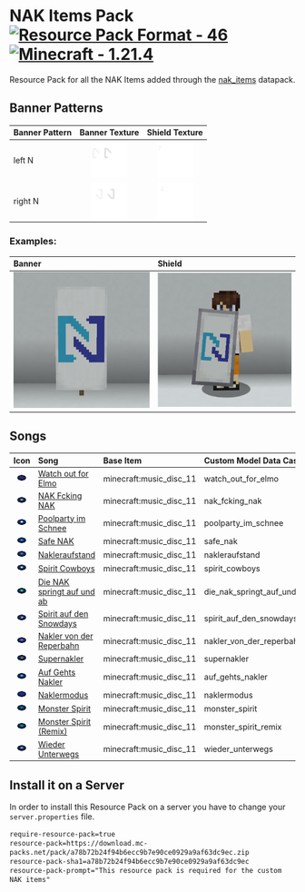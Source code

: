 # NAK Items Pack [![Resource Pack Format - 46](https://img.shields.io/badge/Resource_Pack_Format-46-2ea44f)](https://minecraft.wiki/w/Data_pack) [![Minecraft - 1.21.4](https://img.shields.io/badge/Minecraft-1.21.4-2ea44f)](https://minecraft.wiki/w/Java_Edition_1.21.1)
Resource Pack for all the NAK Items added through the [nak_items](/nak_items/) datapack.

## Banner Patterns
| Banner Pattern | Banner Texture | Shield Texture |
|:---------------|:--------------:|:--------------:|
| left N | ![left N banner](/NAK%20Items%20Pack/assets/nak_banners/textures/entity/banner/n_left.png) | ![left N shield](/NAK%20Items%20Pack/assets/nak_banners/textures/entity/shield/n_left.png) |
| right N | ![right N banner](/NAK%20Items%20Pack/assets/nak_banners/textures/entity/banner/n_right.png) | ![right N shield](/NAK%20Items%20Pack/assets/nak_banners/textures/entity/shield/n_right.png) |

### Examples:
| Banner | Shield |
|:-------|:-------|
| ![NAK banner](/docs/images/NAK_banner.png) | ![NAK shield](/docs/images/NAK_shield.png)|


## Songs
| Icon | Song | Base Item | Custom Model Data Case|
|:----:|:-----|:----------|:----------------------|
| ![Watch out for Elmo](/NAK%20Items%20Pack/assets/minecraft/textures/item/watch_out_for_elmo.png) | [Watch out for Elmo](https://open.spotify.com/intl-de/track/6G2YmrDb49TXgwYigmnZK1?si=1b4a6261d1f64665) | minecraft:music_disc_11 | watch_out_for_elmo |
| ![NAK Fcking NAK](/NAK%20Items%20Pack/assets/minecraft/textures/item/nak_fcking_nak.png) | [NAK Fcking NAK](https://open.spotify.com/intl-de/track/6SEYs0xOo3AHqzNZbi4xlL?si=c987cca6323e4142) | minecraft:music_disc_11 | nak_fcking_nak |
| ![Poolparty im Schnee](/NAK%20Items%20Pack/assets/minecraft/textures/item/poolparty_im_schnee.png) | [Poolparty im Schnee](https://open.spotify.com/intl-de/track/0kTU4Gx6qaNVLVaSC71qjV?si=83b536da03094f11) | minecraft:music_disc_11 | poolparty_im_schnee |
| ![Safe NAK](/NAK%20Items%20Pack/assets/minecraft/textures/item/safe_nak.png) | [Safe NAK](https://open.spotify.com/intl-de/track/7qFoPsNCajePJCSE7yYgKM?si=0ae519b3ebc44d16) | minecraft:music_disc_11 | safe_nak |
| ![Nakleraufstand](/NAK%20Items%20Pack/assets/minecraft/textures/item/nakleraufstand.png) | [Nakleraufstand](https://open.spotify.com/intl-de/track/296qYcb0QZVjd6PIzEPpQ5?si=7608407096b04d93) | minecraft:music_disc_11 | nakleraufstand |
| ![Spirit Cowboys](/NAK%20Items%20Pack/assets/minecraft/textures/item/spirit_cowboys.png) | [Spirit Cowboys](https://open.spotify.com/intl-de/track/4KaHYzzzzTKMnJs3AqiP2u?si=46c82572d0f54440) | minecraft:music_disc_11 | spirit_cowboys |
| ![Die NAK springt auf und ab](/NAK%20Items%20Pack/assets/minecraft/textures/item/die_nak_springt_auf_und_ab.png) | [Die NAK springt auf und ab](https://open.spotify.com/intl-de/track/1hsx0Ag8WyamgoEs20iQUh?si=5bc293355e5b4a6e) | minecraft:music_disc_11 | die_nak_springt_auf_und_ab |
| ![Spirit auf den Snowdays](/NAK%20Items%20Pack/assets/minecraft/textures/item/spirit_auf_den_snowdays.png) | [Spirit auf den Snowdays](https://open.spotify.com/intl-de/track/7r4FzH5Wy2hY9gBKupoljP?si=d22b0f607fa845dd) | minecraft:music_disc_11 | spirit_auf_den_snowdays |
| ![Nakler von der Reperbahn](/NAK%20Items%20Pack/assets/minecraft/textures/item/nakler_von_der_reperbahn.png) | [Nakler von der Reperbahn](https://open.spotify.com/intl-de/track/3Xccym0KqDb6lLh7GDNDOd?si=e03a5ef892b74302) | minecraft:music_disc_11 | nakler_von_der_reperbahn |
| ![Supernakler](/NAK%20Items%20Pack/assets/minecraft/textures/item/supernakler.png) | [Supernakler](https://open.spotify.com/intl-de/track/5gV8KLUWGaY2k3UIxYkITr?si=2898734d8e87403c) | minecraft:music_disc_11 | supernakler |
| ![Auf Gehts Nakler](/NAK%20Items%20Pack/assets/minecraft/textures/item/auf_gehts_nakler.png) | [Auf Gehts Nakler](https://open.spotify.com/intl-de/track/1Cmiwe22WeIr0BMZBhbC5C?si=e3319c89d92e4dce) | minecraft:music_disc_11 | auf_gehts_nakler |
| ![Naklermodus](/NAK%20Items%20Pack/assets/minecraft/textures/item/naklermodus.png) | [Naklermodus](https://open.spotify.com/intl-de/track/7L0bVuJHxkFu8tj9xPNS7n?si=68ead50d941949cb) | minecraft:music_disc_11 | naklermodus |
| ![Monster Spirit](/NAK%20Items%20Pack/assets/minecraft/textures/item/monster_spirit.png) | [Monster Spirit](https://open.spotify.com/intl-de/track/3AEaArIdec63BBUBbF66oz?si=54d7978b1b934a74) | minecraft:music_disc_11 | monster_spirit |
| ![Monster Spirit (Remix)](/NAK%20Items%20Pack/assets/minecraft/textures/item/monster_spirit_remix.png) | [Monster Spirit (Remix)](https://open.spotify.com/intl-de/track/5zusjfBf8Ibh0DhhPJ8RsL?si=181fe1222158496a) | minecraft:music_disc_11 | monster_spirit_remix |
| ![Wieder Unterwegs](/NAK%20Items%20Pack/assets/minecraft/textures/item/wieder_unterwegs.png) | [Wieder Unterwegs](https://open.spotify.com/intl-de/track/6cphzN91k0COGVWVdKN3MY?si=f90f674b24f1407c) | minecraft:music_disc_11 | wieder_unterwegs |


## Install it on a Server
In order to install this Resource Pack on a server you have to change your `server.properties` file.
```
require-resource-pack=true
resource-pack=https://download.mc-packs.net/pack/a78b72b24f94b6ecc9b7e90ce0929a9af63dc9ec.zip
resource-pack-sha1=a78b72b24f94b6ecc9b7e90ce0929a9af63dc9ec
resource-pack-prompt="This resource pack is required for the custom NAK items"
```
